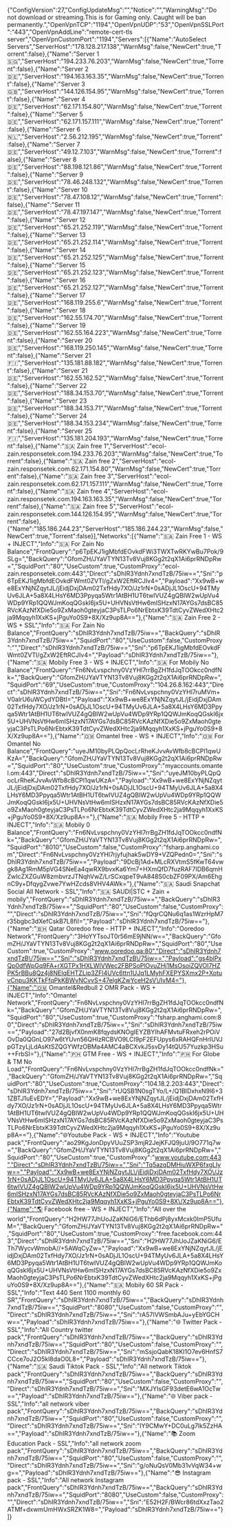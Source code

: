 {"ConfigVersion":27,"ConfigUpdateMsg":"","Notice":"","WarningMsg":"Do not download or streaming.This is for Gaming only. Caught will be ban permanently.","OpenVpnTCP":"1194","OpenVpnUDP":"53","OpenVpnSSLPort":"443","OpenVpnAddLine":"remote-cert-tls server","OpenVpnCustomPort":"1194","Servers":[{"Name":"AutoSelect Servers","ServerHost":"178.128.217.138","WarnMsg":false,"NewCert":true,"Torrent":false},{"Name":"Server 1 🇸🇬","ServerHost":"194.233.76.203","WarnMsg":false,"NewCert":true,"Torrent":false},{"Name":"Server 2 🇩🇪","ServerHost":"194.163.163.35","WarnMsg":false,"NewCert":true,"Torrent":false},{"Name":"Server 3 🇬🇧","ServerHost":"144.126.154.95","WarnMsg":false,"NewCert":true,"Torrent":false},{"Name":"Server 4 🇩🇪","ServerHost":"62.171.154.80","WarnMsg":false,"NewCert":true,"Torrent":false},{"Name":"Server 5 🇩🇪","ServerHost":"62.171.157.111","WarnMsg":false,"NewCert":true,"Torrent":false},{"Name":"Server 6 🇳🇱","ServerHost":"2.56.212.195","WarnMsg":false,"NewCert":true,"Torrent":false},{"Name":"Server 7 🇩🇪","ServerHost":"49.12.7.103","WarnMsg":false,"NewCert":true,"Torrent":false},{"Name":"Server 8 🇩🇪","ServerHost":"88.198.121.86","WarnMsg":false,"NewCert":true,"Torrent":false},{"Name":"Server 9 🇩🇪","ServerHost":"78.46.248.132","WarnMsg":false,"NewCert":true,"Torrent":false},{"Name":"Server 10 🇩🇪","ServerHost":"78.47.108.12","WarnMsg":false,"NewCert":true,"Torrent":false},{"Name":"Server 11 🇩🇪","ServerHost":"78.47.197.147","WarnMsg":false,"NewCert":true,"Torrent":false},{"Name":"Server 12 🇩🇪","ServerHost":"65.21.252.119","WarnMsg":false,"NewCert":true,"Torrent":false},{"Name":"Server 13 🇩🇪","ServerHost":"65.21.252.114","WarnMsg":false,"NewCert":true,"Torrent":false},{"Name":"Server 14 🇩🇪","ServerHost":"65.21.252.125","WarnMsg":false,"NewCert":true,"Torrent":false},{"Name":"Server 15 🇩🇪","ServerHost":"65.21.252.123","WarnMsg":false,"NewCert":true,"Torrent":false},{"Name":"Server 16 🇩🇪","ServerHost":"65.21.252.127","WarnMsg":false,"NewCert":true,"Torrent":false},{"Name":"Server 17 🇩🇪","ServerHost":"168.119.255.6","WarnMsg":false,"NewCert":true,"Torrent":false},{"Name":"Server 18 🇩🇪","ServerHost":"162.55.174.70","WarnMsg":false,"NewCert":true,"Torrent":false},{"Name":"Server 19 🇩🇪","ServerHost":"162.55.164.223","WarnMsg":false,"NewCert":true,"Torrent":false},{"Name":"Server 20 🇩🇪","ServerHost":"168.119.250.145","WarnMsg":false,"NewCert":true,"Torrent":false},{"Name":"Server 21 🇫🇮","ServerHost":"135.181.88.182","WarnMsg":false,"NewCert":true,"Torrent":false},{"Name":"Server 21 🇩🇪","ServerHost":"162.55.162.52","WarnMsg":false,"NewCert":true,"Torrent":false},{"Name":"Server 22 🇩🇪","ServerHost":"188.34.153.70","WarnMsg":false,"NewCert":true,"Torrent":false},{"Name":"Server 23 🇩🇪","ServerHost":"188.34.153.71","WarnMsg":false,"NewCert":true,"Torrent":false},{"Name":"Server 24 🇩🇪","ServerHost":"188.34.153.234","WarnMsg":false,"NewCert":true,"Torrent":false},{"Name":"Server 25 🇫🇮","ServerHost":"135.181.204.193","WarnMsg":false,"NewCert":true,"Torrent":false},{"Name":"🇸🇦 Zain free 1","ServerHost":"ecol-zain.responsetek.com.194.233.76.203","WarnMsg":false,"NewCert":true,"Torrent":false},{"Name":"🇸🇦 Zain free 2","ServerHost":"ecol-zain.responsetek.com.62.171.154.80","WarnMsg":false,"NewCert":true,"Torrent":false},{"Name":"🇸🇦 Zain free 3","ServerHost":"ecol-zain.responsetek.com.62.171.157.111","WarnMsg":false,"NewCert":true,"Torrent":false},{"Name":"🇸🇦 Zain free 4","ServerHost":"ecol-zain.responsetek.com.194.163.163.35","WarnMsg":false,"NewCert":true,"Torrent":false},{"Name":"🇸🇦 Zain free 5","ServerHost":"ecol-zain.responsetek.com.144.126.154.95","WarnMsg":false,"NewCert":true,"Torrent":false},{"Name":"185.186.244.23","ServerHost":"185.186.244.23","WarnMsg":false,"NewCert":true,"Torrent":false}],"Networks":[{"Name":"🇸🇦 Zain Free 1 - WS + INJECT","Info":"🇸🇦 For Zain No Balance","FrontQuery":"p6TpEKJ1igMbfdEOvkdFWi3TWXTwRKYwBu7Pok\/9SLg=","BackQuery":"GfomZH\/JYaVTYN13Tv8Vuj8KGg2t2qX1Ai6prRNDpRw=","SquidPort":"80","UseCustom":true,"CustomProxy":"ecol-zain.responsetek.com:443","Direct":"sDhIR3Ydnh7xndTzB\/75iw==","Sni":"p6TpEKJ1igMbfdEOvkdFWmt0ZVTl\/gZxW2EftRCJIv4=","Payload":"Xx9wB+we8ExYNjNZqytJL\/jEidjDxjDAm02TxfHdy7XO\/Jz1rN+0sADjJL1OscU+94TMyUv6JLA+5a8X4LHsY6MD3Ppyqa5Wtr1AtBH1UT6twIVUZ4gQBIW2wUpVu4WDp9YRp1QQWJmKoqQGskI6jx5U+UHVNsVtHw6mISHzxN17AYGs7dsBC85RVcKAzNfXDie5o9ZxMaoh0gteyjaC3PsTLPo6NrEbtxK39TdtCyvZWedXHtc2ja9Mqqyh1XxKS+jPguYo0S9+8X\/Xz9up8A=="},{"Name":"🇸🇦 Zain Free 2 - WS + SSL","Info":"🇸🇦 For Zain No Balance","FrontQuery":"sDhIR3Ydnh7xndTzB\/75iw==","BackQuery":"sDhIR3Ydnh7xndTzB\/75iw==","SquidPort":"80","UseCustom":false,"CustomProxy":"","Direct":"sDhIR3Ydnh7xndTzB\/75iw==","Sni":"p6TpEKJ1igMbfdEOvkdFWmt0ZVTl\/gZxW2EftRCJIv4=","Payload":"sDhIR3Ydnh7xndTzB\/75iw=="},{"Name":"🇸🇦 Mobily Free 3 - WS + INJECT","Info":"🇸🇦 For Mobily No Balance","FrontQuery":"Fn6NvLvspchny0VzYHl7rrBgZH1fdJqTOOkcc0ndfNk=","BackQuery":"GfomZH\/JYaVTYN13Tv8Vuj8KGg2t2qX1Ai6prRNDpRw=","SquidPort":"69","UseCustom":true,"CustomProxy":"104.26.8.162:443","Direct":"sDhIR3Ydnh7xndTzB\/75iw==","Sni":"Fn6NvLvspchny0VzYHl7ruMVm+V0alrU6uWCydYDBtI=","Payload":"Xx9wB+we8ExYNjNZqytJL\/jEidjDxjDAm02TxfHdy7XO\/Jz1rN+0sADjJL1OscU+94TMyUv6JLA+5a8X4LHsY6MD3Ppyqa5Wtr1AtBH1UT6twIVUZ4gQBIW2wUpVu4WDp9YRp1QQWJmKoqQGskI6jx5U+UHVNsVtHw6mISHzxN17AYGs7dsBC85RVcKAzNfXDie5o9ZxMaoh0gteyjaC3PsTLPo6NrEbtxK39TdtCyvZWedXHtc2ja9Mqqyh1XxKS+jPguYo0S9+8X\/Xz9up8A=="},{"Name":"🇴🇲 Omantel free - WS + INJECT","Info":"🇴🇲 For Omantel No Balance","FrontQuery":"uyeJM10byPLQpQocLrRheKJvvAvWfb8cBCPl1qwUKzA=","BackQuery":"GfomZH\/JYaVTYN13Tv8Vuj8KGg2t2qX1Ai6prRNDpRw=","SquidPort":"80","UseCustom":true,"CustomProxy":"myaccounts.omantel.om:443","Direct":"sDhIR3Ydnh7xndTzB\/75iw==","Sni":"uyeJM10byPLQpQocLrRheKJvvAvWfb8cBCPl1qwUKzA=","Payload":"Xx9wB+we8ExYNjNZqytJL\/jEidjDxjDAm02TxfHdy7XO\/Jz1rN+0sADjJL1OscU+94TMyUv6JLA+5a8X4LHsY6MD3Ppyqa5Wtr1AtBH1UT6twIVUZ4gQBIW2wUpVu4WDp9YRp1QQWJmKoqQGskI6jx5U+UHVNsVtHw6mISHzxN17AYGs7dsBC85RVcKAzNfXDie5o9ZxMaoh0gteyjaC3PsTLPo6NrEbtxK39TdtCyvZWedXHtc2ja9Mqqyh1XxKS+jPguYo0S9+8X\/Xz9up8A=="},{"Name":"🇸🇦 Mobily Free 5 - HTTP + INJECT","Info":"🇸🇦 Mobily 0 Balance","FrontQuery":"Fn6NvLvspchny0VzYHl7rrBgZH1fdJqTOOkcc0ndfNk=","BackQuery":"GfomZH\/JYaVTYN13Tv8Vuj8KGg2t2qX1Ai6prRNDpRw=","SquidPort":"8010","UseCustom":false,"CustomProxy":"fsharp.anghami.com","Direct":"Fn6NvLvspchny0VzYHl7rjyfujhak5wDY9+VZQPedn0=","Sni":"sDhIR3Ydnh7xndTzB\/75iw==","Payload":"9DcBj1Ad+MLcRXVtmS5fKwT64vwgk8Ag1RmM5pVG4SNeEa4qwRX9bvxKa6Ym7+HXmQfD7fuzRAF7IDB6qmHZwIcZXZGuW8zmbvrzJTNqhVwZ\/LrSCxqpeT9vA848S0cbZF09PX\/Am6EhgnC9y+DfqygZvwe7YwHZcds8VHV4AWk="},{"Name":"🇸🇦 Saudi Snapchat Social All Network - SSL","Info":"🇸🇦 SAUDI|STC + Zain + mobily","FrontQuery":"sDhIR3Ydnh7xndTzB\/75iw==","BackQuery":"sDhIR3Ydnh7xndTzB\/75iw==","SquidPort":"80","UseCustom":false,"CustomProxy":"","Direct":"sDhIR3Ydnh7xndTzB\/75iw==","Sni":"fQqrCQNu6q1as1WzrHpM7r35bgbc3dXefCskB7L8fiI=","Payload":"sDhIR3Ydnh7xndTzB\/75iw=="},{"Name":"🇧🇭 Qatar Ooredoo free - HTTP + INJECT","Info":"Ooredoo Network","FrontQuery":"3HoYYTsoJT0r56mE9jNN\/w==","BackQuery":"GfomZH\/JYaVTYN13Tv8Vuj8KGg2t2qX1Ai6prRNDpRw=","SquidPort":"80","UseCustom":true,"CustomProxy":"www.ooredoo.qa:80","Direct":"sDhIR3Ydnh7xndTzB\/75iw==","Sni":"sDhIR3Ydnh7xndTzB\/75iw==","Payload":"gs4blPxQp0dfWpGq9FA+rXGTPx1HXLWIVWec2FBPSoPlOvuZHj1MsOsoiZQVOI7HZPK5rBBu8Qz4j8NEIqEHTZLip3ZFl4UVc6ttn1UJq1LMyhFXEPYSXmx2P+XotuvCnpu3KKTkFfqPkKBWvNCvvS+47elgKZwYceH2sV\/IvM4="},{"Name":"🇴🇲 Omantel&Redbull 2 OMR Pack - WS + INJECT","Info":"Omantel Network","FrontQuery":"Fn6NvLvspchny0VzYHl7rrBgZH1fdJqTOOkcc0ndfNk=","BackQuery":"GfomZH\/JYaVTYN13Tv8Vuj8KGg2t2qX1Ai6prRNDpRw=","SquidPort":"80","UseCustom":true,"CustomProxy":"fsharp.anghami.com:80","Direct":"sDhIR3Ydnh7xndTzB\/75iw==","Sni":"sDhIR3Ydnh7xndTzB\/75iw==","Payload":"27d2BjvfX0nmK8fqydsKNOgIEYZBYIhAFMvtuFRxeh2rPOiVOvDa0QGnLO97w6tYUvn56QHIzRCBVO9LCI9pF2EFUpys6xRAHQFnHrIUVJpGTzyLjLdAsKtSZQGYWfzOBMa4AMC4aBCXvkJ5svDy14tQU57Yuzkp3HSu++FrbSI="},{"Name":"🇵🇭 GTM Free - WS + INJECT","Info":"🇵🇭 For Globe & TM No Load","FrontQuery":"Fn6NvLvspchny0VzYHl7rrBgZH1fdJqTOOkcc0ndfNk=","BackQuery":"GfomZH\/JYaVTYN13Tv8Vuj8KGg2t2qX1Ai6prRNDpRw=","SquidPort":"80","UseCustom":true,"CustomProxy":"104.18.2.203:443","Direct":"sDhIR3Ydnh7xndTzB\/75iw==","Sni":"rUQSB1N0sgTYo\/L+\/Q1BIDxhxN9l6+31ZBTJ1uEvEDY=","Payload":"Xx9wB+we8ExYNjNZqytJL\/jEidjDxjDAm02TxfHdy7XO\/Jz1rN+0sADjJL1OscU+94TMyUv6JLA+5a8X4LHsY6MD3Ppyqa5Wtr1AtBH1UT6twIVUZ4gQBIW2wUpVu4WDp9YRp1QQWJmKoqQGskI6jx5U+UHVNsVtHw6mISHzxN17AYGs7dsBC85RVcKAzNfXDie5o9ZxMaoh0gteyjaC3PsTLPo6NrEbtxK39TdtCyvZWedXHtc2ja9Mqqyh1XxKS+jPguYo0S9+8X\/Xz9up8A=="},{"Name":"🌐Youtube Pack - WS + INJECT","Info":"Youtube pack","FrontQuery":"ao29KgJonDpyVUuZSP3mjR2JejKFJQ9juU\/9O771q7w=","BackQuery":"GfomZH\/JYaVTYN13Tv8Vuj8KGg2t2qX1Ai6prRNDpRw=","SquidPort":"80","UseCustom":true,"CustomProxy":"www.youtube.com:443","Direct":"sDhIR3Ydnh7xndTzB\/75iw==","Sni":"Tq5azqDMHiuWXP6fxgLIyw==","Payload":"Xx9wB+we8ExYNjNZqytJL\/jEidjDxjDAm02TxfHdy7XO\/Jz1rN+0sADjJL1OscU+94TMyUv6JLA+5a8X4LHsY6MD3Ppyqa5Wtr1AtBH1UT6twIVUZ4gQBIW2wUpVu4WDp9YRp1QQWJmKoqQGskI6jx5U+UHVNsVtHw6mISHzxN17AYGs7dsBC85RVcKAzNfXDie5o9ZxMaoh0gteyjaC3PsTLPo6NrEbtxK39TdtCyvZWedXHtc2ja9Mqqyh1XxKS+jPguYo0S9+8X\/Xz9up8A=="},{"Name":"🌎 Facebook free - WS + INJECT","Info":"All over the world","FrontQuery":"H2HW77JhUoJZaKNiG6\/EThb6dPj8yxMcxk0ImP5UfuM=","BackQuery":"GfomZH\/JYaVTYN13Tv8Vuj8KGg2t2qX1Ai6prRNDpRw=","SquidPort":"80","UseCustom":true,"CustomProxy":"free.facebook.com:443","Direct":"sDhIR3Ydnh7xndTzB\/75iw==","Sni":"H2HW77JhUoJZaKNiG6\/ETh7WycvWmobA\/\/+5AWqCyZw=","Payload":"Xx9wB+we8ExYNjNZqytJL\/jEidjDxjDAm02TxfHdy7XO\/Jz1rN+0sADjJL1OscU+94TMyUv6JLA+5a8X4LHsY6MD3Ppyqa5Wtr1AtBH1UT6twIVUZ4gQBIW2wUpVu4WDp9YRp1QQWJmKoqQGskI6jx5U+UHVNsVtHw6mISHzxN17AYGs7dsBC85RVcKAzNfXDie5o9ZxMaoh0gteyjaC3PsTLPo6NrEbtxK39TdtCyvZWedXHtc2ja9Mqqyh1XxKS+jPguYo0S9+8X\/Xz9up8A=="},{"Name":"🇸🇦 Mobily 60 SR Pack - SSL","Info":"Text 440 Sent 1100 monthly 60 SR","FrontQuery":"sDhIR3Ydnh7xndTzB\/75iw==","BackQuery":"sDhIR3Ydnh7xndTzB\/75iw==","SquidPort":"8080","UseCustom":false,"CustomProxy":"","Direct":"sDhIR3Ydnh7xndTzB\/75iw==","Sni":"rA57IVWSmbAJu+yEbYGCHw==","Payload":"sDhIR3Ydnh7xndTzB\/75iw=="},{"Name":"🌐 Twitter Pack - SSL","Info":"All Country twitter pack","FrontQuery":"sDhIR3Ydnh7xndTzB\/75iw==","BackQuery":"sDhIR3Ydnh7xndTzB\/75iw==","SquidPort":"80","UseCustom":false,"CustomProxy":"","Direct":"sDhIR3Ydnh7xndTzB\/75iw==","Sni":"mSsjoQabK18KI1O7ev6HnfS7CCce7oJ2O5kl8daO0L8=","Payload":"sDhIR3Ydnh7xndTzB\/75iw=="},{"Name":"🇸🇦 Saudi Tiktok Pack - SSL","Info":"All network Tiktok pack","FrontQuery":"sDhIR3Ydnh7xndTzB\/75iw==","BackQuery":"sDhIR3Ydnh7xndTzB\/75iw==","SquidPort":"80","UseCustom":false,"CustomProxy":"","Direct":"sDhIR3Ydnh7xndTzB\/75iw==","Sni":"MXJYIsGF93detE6wA1OcTw==","Payload":"sDhIR3Ydnh7xndTzB\/75iw=="},{"Name":"🌐 Viber pack - SSL","Info":"all network viber pack","FrontQuery":"sDhIR3Ydnh7xndTzB\/75iw==","BackQuery":"sDhIR3Ydnh7xndTzB\/75iw==","SquidPort":"80","UseCustom":false,"CustomProxy":"","Direct":"sDhIR3Ydnh7xndTzB\/75iw==","Sni":"IY9CMwY+DC0uLg7lk5ZzHA==","Payload":"sDhIR3Ydnh7xndTzB\/75iw=="},{"Name":"📚 Zoom Education Pack - SSL","Info":"all network zoom pack","FrontQuery":"sDhIR3Ydnh7xndTzB\/75iw==","BackQuery":"sDhIR3Ydnh7xndTzB\/75iw==","SquidPort":"80","UseCustom":false,"CustomProxy":"","Direct":"sDhIR3Ydnh7xndTzB\/75iw==","Sni":"g\/oNuQsV0Mb31vVqW34+wg==","Payload":"sDhIR3Ydnh7xndTzB\/75iw=="},{"Name":"😎 Instagram pack - SSL","Info":"All network Instagram pack","FrontQuery":"sDhIR3Ydnh7xndTzB\/75iw==","BackQuery":"sDhIR3Ydnh7xndTzB\/75iw==","SquidPort":"8080","UseCustom":false,"CustomProxy":"","Direct":"sDhIR3Ydnh7xndTzB\/75iw==","Sni":"E52H2F\/BWcr86tdXxzTao2ATMf+dxwmUmHWxSRZK1W8=","Payload":"sDhIR3Ydnh7xndTzB\/75iw=="}]}
